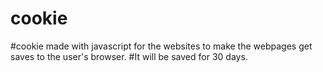 # cookie
#cookie made with javascript for the websites to make the webpages get saves to the user's browser.
#It will be saved for 30 days.
